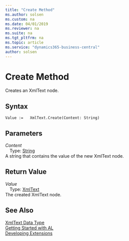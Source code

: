 ```yaml
---
title: "Create Method"
ms.author: solsen
ms.custom: na
ms.date: 04/01/2019
ms.reviewer: na
ms.suite: na
ms.tgt_pltfrm: na
ms.topic: article
ms.service: "dynamics365-business-central"
author: solsen
---
```

[//]: # (START>DO_NOT_EDIT)
[//]: # (IMPORTANT:Do not edit any of the content between here and the END>DO_NOT_EDIT.)
[//]: # (Any modifications should be made in the .xml files in the ModernDev repo.)
# Create Method
Creates an XmlText node.


## Syntax
```
Value :=   XmlText.Create(Content: String)
```
## Parameters
*Content*  
&emsp;Type: [String](../string/string-data-type.md)  
A string that contains the value of the new XmlText node.  


## Return Value
*Value*  
&emsp;Type: [XmlText](xmltext-data-type.md)  
The created XmlText node.  


[//]: # (IMPORTANT: END>DO_NOT_EDIT)
## See Also
[XmlText Data Type](xmltext-data-type.md)  
[Getting Started with AL](../../devenv-get-started.md)  
[Developing Extensions](../../devenv-dev-overview.md)